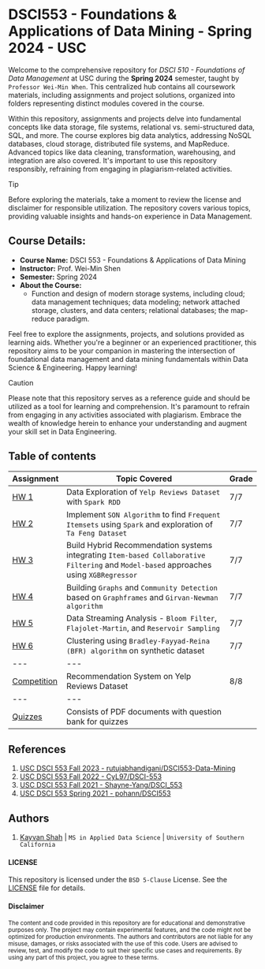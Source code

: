 # DSCI553 - Foundations & Applications of Data Mining - Spring 2024 - USC
Welcome to the comprehensive repository for _DSCI 510 - Foundations of Data Management_ at USC during the __Spring 2024__ semester, taught by `Professor Wei-Min When`. This centralized hub contains all coursework materials, including assignments and project solutions, organized into folders representing distinct modules covered in the course.

Within this repository, assignments and projects delve into fundamental concepts like data storage, file systems, relational vs. semi-structured data, SQL, and more. The course explores big data analytics, addressing NoSQL databases, cloud storage, distributed file systems, and MapReduce. Advanced topics like data cleaning, transformation, warehousing, and integration are also covered. It's important to use this repository responsibly, refraining from engaging in plagiarism-related activities.

> [!TIP]
> Before exploring the materials, take a moment to review the license and disclaimer for responsible utilization. The repository covers various topics, providing valuable insights and hands-on experience in Data Management.

## Course Details:
- **Course Name:** DSCI 553 - Foundations & Applications of Data Mining
- **Instructor:** Prof. Wei-Min Shen
- **Semester:** Spring 2024
- **About the Course:**
  - Function and design of modern storage systems, including cloud; data management
techniques; data modeling; network attached storage, clusters, and data centers;
relational databases; the map-reduce paradigm.

Feel free to explore the assignments, projects, and solutions provided as learning aids. Whether you're a beginner or an experienced practitioner, this repository aims to be your companion in mastering the intersection of foundational data management and data mining fundamentals within Data Science & Engineering. Happy learning!

> [!CAUTION]
> Please note that this repository serves as a reference guide and should be utilized as a tool for learning and comprehension. It's paramount to refrain from engaging in any activities associated with plagiarism. Embrace the wealth of knowledge herein to enhance your understanding and augment your skill set in Data Engineering.

## Table of contents
| Assignment | Topic Covered                 | Grade |
|------------|-------------------------------|-------|
| [HW 1](/assignment-1) | Data Exploration of `Yelp Reviews Dataset` with `Spark RDD` | 7/7 |
| [HW 2](/assignment-2) | Implement `SON Algorithm` to find `Frequent Itemsets` using `Spark` and exploration of `Ta Feng Dataset` | 7/7 |
| [HW 3](/assignment-3) | Build Hybrid Recommendation systems integrating `Item-based Collaborative Filtering` and `Model-based` approaches using `XGBRegressor` | 7/7 |
| [HW 4](/assignment-4) | Building `Graphs` and `Community Detection` based on `Graphframes` and `Girvan-Newman algorithm` | 7/7 |
| [HW 5](/assignment-5) | Data Streaming Analysis - `Bloom Filter`, `Flajolet-Martin`, and `Reservoir Sampling` | 7/7 |
| [HW 6](/assignment-6) | Clustering using `Bradley-Fayyad-Reina (BFR) algorithm` on synthetic dataset | 7/7 |
| --- | --- |
| [Competition](/competition) | Recommendation System on Yelp Reviews Dataset | 8/8 |
| --- | --- |
| [Quizzes](/quizzes) | Consists of PDF documents with question bank for quizzes |

## References
1. [USC DSCI 553 Fall 2023 - rutujabhandigani/DSCI553-Data-Mining](https://github.com/rutujabhandigani/DSCI553-Data-Mining)
2. [USC DSCI 553 Fall 2022 - CyL97/DSCI-553](https://github.com/CyL97/DSCI-553)
3. [USC DSCI 553 Fall 2021 - Shayne-Yang/DSCI_553](https://github.com/Shayne-Yang/DSCI_553)
4. [USC DSCI 553 Spring 2021 - pohann/DSCI553](https://github.com/pohann/DSCI553)


## Authors
1. [Kayvan Shah](https://github.com/KayvanShah1) | `MS in Applied Data Science` | `University of Southern California`

#### LICENSE
This repository is licensed under the `BSD 5-Clause` License. See the [LICENSE](LICENSE) file for details.

#### Disclaimer

<sub>
The content and code provided in this repository are for educational and demonstrative purposes only. The project may contain experimental features, and the code might not be optimized for production environments. The authors and contributors are not liable for any misuse, damages, or risks associated with the use of this code. Users are advised to review, test, and modify the code to suit their specific use cases and requirements. By using any part of this project, you agree to these terms.
</sub>
